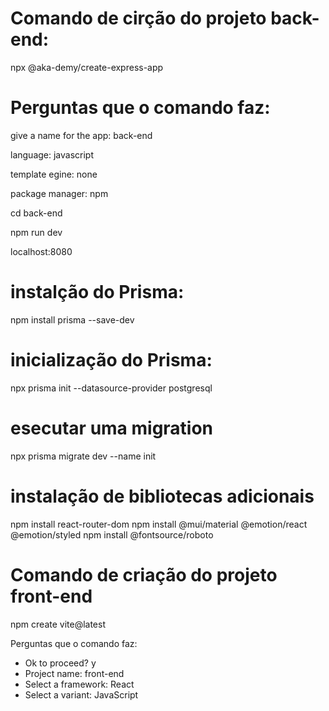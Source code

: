 # Comando de cirção do projeto back-end:

npx @aka-demy/create-express-app

# Perguntas que o comando faz:

give a name for the app: back-end

language: javascript

template egine: none

package manager: npm

cd back-end

npm run dev

localhost:8080

# instalção do Prisma:

npm install prisma --save-dev

# inicialização do Prisma:
npx prisma init --datasource-provider postgresql

# esecutar uma migration
npx prisma migrate dev --name init

# instalação de bibliotecas adicionais
npm install react-router-dom
npm install @mui/material @emotion/react @emotion/styled
npm install @fontsource/roboto
# Comando de criação do projeto front-end
npm create vite@latest

Perguntas que o comando faz:
* Ok to proceed? y
* Project name: front-end
* Select a framework: React
* Select a variant: JavaScript
